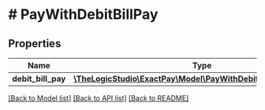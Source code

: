 # # PayWithDebitBillPay

## Properties

Name | Type | Description | Notes
------------ | ------------- | ------------- | -------------
**debit_bill_pay** | [**\TheLogicStudio\ExactPay\Model\PayWithDebitBillPayDebitBillPay**](PayWithDebitBillPayDebitBillPay.md) |  | [optional]

[[Back to Model list]](../../README.md#models) [[Back to API list]](../../README.md#endpoints) [[Back to README]](../../README.md)
